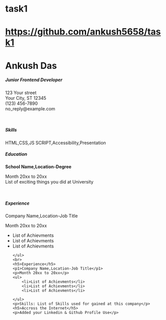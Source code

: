 # task1
# https://github.com/ankush5658/task1
<!DOCTYPE html>
<html lang="en">

<head>
    <meta charset="UTF-8">
    <meta name="viewport" content="width=device-width, initial-scale=1.0">
    <title>Task 1</title>
    <link rel="stylesheet" href="style.css">
</head>

<body>
    <h1>Ankush Das</h1>
    <h5>Junior Frontend Developer</h5>
    <p>123 Your street <br> Your City, ST 12345 <br>(123) 456-7890 <br>no_reply@example.com</p> <br>
    <h5>Skills</h5>
    <p>HTML,CSS,JS SCRIPT,Accessibility,Presentation</p>
    <h5>Education</h5>
    <p1><b>School Name,Location-Degree</b></p1>
    <p>Month 20xx to 20xx <br>List of exciting things you did at University</p>
    <br>
    <h5>Experience</h5>
    <p1>Company Name,Location-Job Title</p1>
    <p>Month 20xx to 20xx</p>
    <ul>
        <li>List of Achievments</li>
        <li>List of Achievments</li>
        <li>List of Achievments</li>

    </ul>
    <br>
    <h5>Experience</h5>
    <p1>Company Name,Location-Job Title</p1>
    <p>Month 20xx to 20xx</p>
    <ul>
        <li>List of Achievments</li>
        <li>List of Achievments</li>
        <li>List of Achievments</li>

    </ul>
    <p>Skills: List of Skills used for gained at this company</p>
    <h5>Accross the Internet</h5>
    <p>Added your Linkedin & Github Profile Use</p>
</body>

</html>
